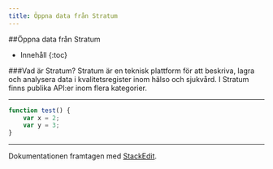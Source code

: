 ```yaml
---
title: Öppna data från Stratum
---
```

##Öppna data från Stratum

* Innehåll
{:toc}

###Vad är Stratum?
Stratum är en teknisk plattform för att beskriva, lagra och analysera data i kvalitetsregister inom hälso och sjukvård.
I Stratum finns publika API:er inom flera kategorier. 

---
```javascript
function test() {
	var x = 2;
	var y = 3;
}
```
---
Dokumentationen framtagen med [<i class="icon-provider-stackedit"></i> StackEdit](https://stackedit.io/).

